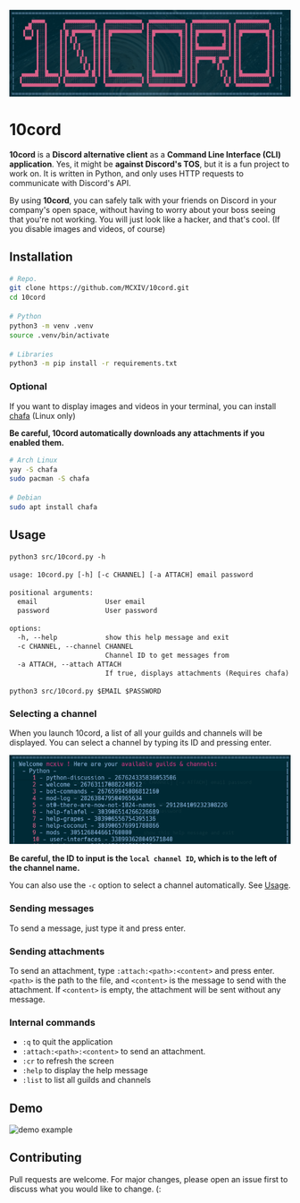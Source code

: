 ![Welcome to 10cord](docs/welcome.png "Welcome to 10cord")

# 10cord
**10cord** is a **Discord alternative client** as a **Command Line Interface (CLI) application**.
Yes, it might be **against Discord's TOS**, but it is a fun project to work on. It is written in Python, and only uses HTTP requests to communicate with Discord's API.

By using **10cord**, you can safely talk with your friends on Discord in your company's open space, without having to worry about your boss seeing that you're not working. You will just look like a hacker, and that's cool. (If you disable images and videos, of course)

## Installation
```bash
# Repo.
git clone https://github.com/MCXIV/10cord.git
cd 10cord

# Python
python3 -m venv .venv
source .venv/bin/activate

# Libraries
python3 -m pip install -r requirements.txt
```

### Optional
If you want to display images and videos in your terminal, you can install [chafa](https://github.com/hpjansson/chafa) (Linux only)

**Be careful, 10cord automatically downloads any attachments if you enabled them.**

```bash
# Arch Linux
yay -S chafa
sudo pacman -S chafa

# Debian
sudo apt install chafa
```

## Usage
```
python3 src/10cord.py -h

usage: 10cord.py [-h] [-c CHANNEL] [-a ATTACH] email password

positional arguments:
  email                 User email
  password              User password

options:
  -h, --help            show this help message and exit
  -c CHANNEL, --channel CHANNEL
                        Channel ID to get messages from
  -a ATTACH, --attach ATTACH
                        If true, displays attachments (Requires chafa)

python3 src/10cord.py $EMAIL $PASSWORD
```

### Selecting a channel
When you launch 10cord, a list of all your guilds and channels will be displayed. You can select a channel by typing its ID and pressing enter.

![channel selection](docs/guilds.png "Channel selection")

**Be careful, the ID to input is the `local channel ID`, which is to the left of the channel name.**

You can also use the `-c` option to select a channel automatically. See [Usage](#usage).

### Sending messages
To send a message, just type it and press enter.

### Sending attachments
To send an attachment, type `:attach:<path>:<content>` and press enter. `<path>` is the path to the file, and `<content>` is the message to send with the attachment. If `<content>` is empty, the attachment will be sent without any message.

### Internal commands
- `:q` to quit the application
- `:attach:<path>:<content>` to send an attachment.
- `:cr` to refresh the screen
- `:help` to display the help message
- `:list` to list all guilds and channels

## Demo
![demo example](docs/demo.gif "Demo example")

## Contributing
Pull requests are welcome. For major changes, please open an issue first to discuss what you would like to change. (:

